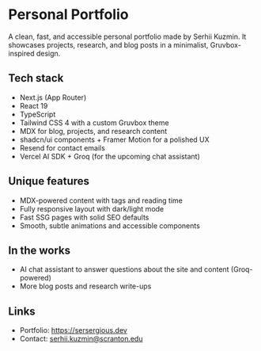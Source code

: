 # Personal Portfolio

A clean, fast, and accessible personal portfolio made by Serhii Kuzmin. It showcases projects, research, and blog posts in a minimalist, Gruvbox-inspired design.

## Tech stack

- Next.js (App Router)
- React 19
- TypeScript
- Tailwind CSS 4 with a custom Gruvbox theme
- MDX for blog, projects, and research content
- shadcn/ui components + Framer Motion for a polished UX
- Resend for contact emails
- Vercel AI SDK + Groq (for the upcoming chat assistant)

## Unique features

- MDX-powered content with tags and reading time
- Fully responsive layout with dark/light mode
- Fast SSG pages with solid SEO defaults
- Smooth, subtle animations and accessible components

## In the works

- AI chat assistant to answer questions about the site and content (Groq-powered)
- More blog posts and research write-ups

## Links

- Portfolio: https://sersergious.dev
- Contact: serhii.kuzmin@scranton.edu

